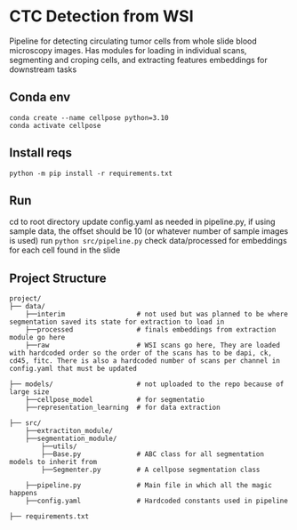 # CTC Detection from WSI
Pipeline for detecting circulating tumor cells from whole slide blood microscopy images. 
Has modules for loading in individual scans, segmenting and croping cells, and extracting features embeddings for downstream tasks

## Conda env
```
conda create --name cellpose python=3.10
conda activate cellpose
```
## Install reqs
```
python -m pip install -r requirements.txt 
```

## Run
cd to root directory
update config.yaml as needed
in pipeline.py, if using sample data, the offset should be 10 (or whatever number of sample images is used)
run `python src/pipeline.py`
check data/processed for embeddings for each cell found in the slide


## Project Structure
```
project/
├── data/
    ├──interim                  # not used but was planned to be where segmentation saved its state for extraction to load in
    ├──processed                # finals embeddings from extraction module go here
    ├──raw                      # WSI scans go here, They are loaded with hardcoded order so the order of the scans has to be dapi, ck, cd45, fitc. There is also a hardcoded number of scans per channel in config.yaml that must be updated

├── models/                     # not uploaded to the repo because of large size
    ├──cellpose_model           # for segmentatio
    ├──representation_learning  # for data extraction

├── src/
    ├──extractiton_module/
    ├──segmentation_module/
        ├──utils/ 
        ├──Base.py              # ABC class for all segmentation models to inherit from
        ├──Segmenter.py         # A cellpose segmentation class

    ├──pipeline.py              # Main file in which all the magic happens
    ├──config.yaml              # Hardcoded constants used in pipeline

├── requirements.txt
```
